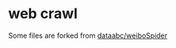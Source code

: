 # web crawl

Some files are forked from [dataabc/weiboSpider](https://github.com/dataabc/weiboSpider)
